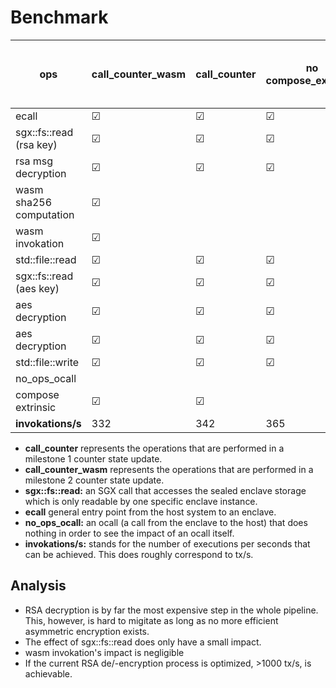 # Benchmark

ops  				| call_counter_wasm 	| call_counter 			| no compose_extrinsic 	| msg decryption		| counter update 		| sgx_file_read     | counter update + no_ops ocall
--------------------|-----------------------|-----------------------|-----------------------|-----------------------|-----------------------|-------------------------------|---------------------------
ecall				| &#9745;				| &#9745;				| &#9745;				| &#9745;				| &#9745;				| &#9745;		    | &#9745;
sgx::fs::read (rsa key)	| &#9745;			| &#9745;				| &#9745;				| &#9745;				| 						| &#9745;           | &#9745;
rsa msg decryption	| &#9745;				| &#9745;				| &#9745;				| &#9745;				| 						|       			| &#9745;				
wasm sha256 computation	| &#9745;				
wasm invokation 	| &#9745;				
std::file::read		| &#9745;				| &#9745;				| &#9745;				| 						| &#9745;				|       			| &#9745;
sgx::fs::read (aes key)	| &#9745;			| &#9745;				| &#9745;				| 						| &#9745;	    		|       			| &#9745;				
aes decryption		| &#9745;				| &#9745;				| &#9745;				| 						| &#9745;				|   				| &#9745;				
aes decryption		| &#9745;				| &#9745;				| &#9745;				| 						| &#9745;				| 					| &#9745;				
std::file::write	| &#9745;				| &#9745;				| &#9745;				| 						| &#9745;				| 					| &#9745;				
no_ops_ocall    	|						| 						| 						| 						| 						| 					| 
compose extrinsic 	| &#9745;				| &#9745;				| 						| 						| 						| 					| &#9745;
**invokations/s**	| 332					| 342					| 365					| 400					| 5000					| 8196				| 4587


- **call_counter** represents the operations that are performed in a milestone 1 counter state update.
- **call_counter_wasm** represents the operations that are performed in a milestone 2 counter state update.
- **sgx::fs::read:** an SGX call that accesses the sealed enclave storage which is only readable by one specific enclave instance.
- **ecall** general entry point from the host system to an enclave.
- **no_ops_ocall:** an ocall (a call from the enclave to the host) that does nothing in order to see the impact of an ocall itself.
- **invokations/s:** stands for the number of executions per seconds that can be achieved. This does roughly correspond to tx/s.

## Analysis
- RSA decryption is by far the most expensive step in the whole pipeline. This, however, is hard to migitate as long as no more efficient asymmetric encryption exists.
- The effect of sgx::fs::read does only have a small impact.
- wasm invokation's impact is negligible
- If the current RSA de/-encryption process is optimized, >1000 tx/s, is achievable.

